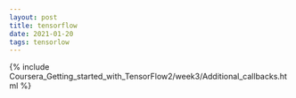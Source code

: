 ```yaml
---
layout: post
title: tensorflow
date: 2021-01-20 
tags: tensorlow
---
```

{% include Coursera_Getting_started_with_TensorFlow2/week3/Additional_callbacks.html %}
